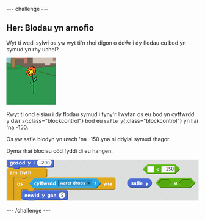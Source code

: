 --- challenge ---
## Her: Blodau yn arnofio
Wyt ti wedi sylwi os yw wyt ti'n rhoi digon o ddŵr i dy flodau eu bod yn symud yn rhy uchel?

![screenshot](images/flowers-movement-bug.png)

Rwyt ti ond eisiau i dy flodau symud i fyny'r llwyfan os eu bod yn cyffwrdd y dŵr `a`{:class="blockcontrol"} bod eu `safle y`{:class="blockcontrol"} yn llai 'na -150.

Os yw safle blodyn yn uwch 'na -150 yna ni ddylai symud rhagor.

Dyma rhai blociau côd fyddi di eu hangen:

![screenshot](images/flowers-movement-bug-code.png)




--- /challenge ---
